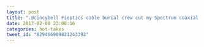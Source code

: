 ```yaml
---
layout: post
title: ".@cincybell Fioptics cable burial crew cut my Spectrum coaxial cable. Called OUPS and left. Is this how it's supposed to work?"
date: 2017-02-08 23:08:16
categories: hot-takes
tweet_id: "829466909821243392"
---
```



<!-- Original tweet: https://twitter.com/i/status/829466909821243392 -->